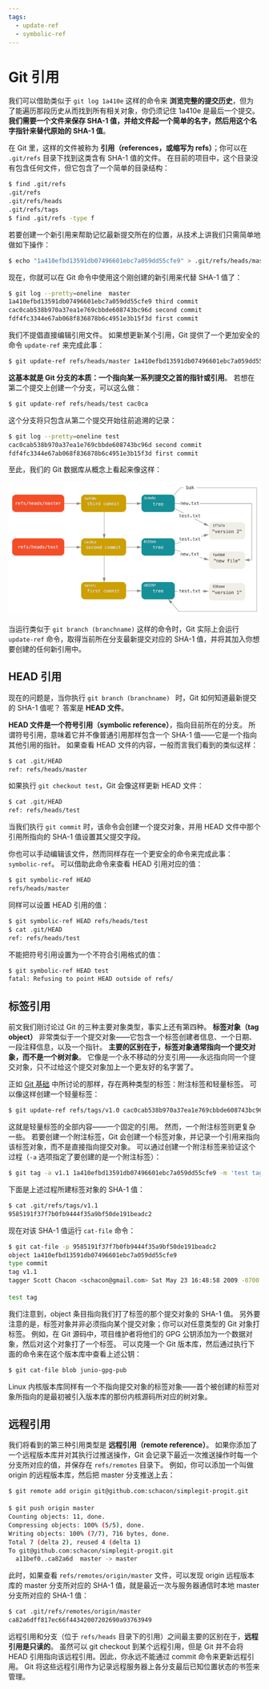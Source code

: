 ```yaml
---
tags:
  - update-ref
  - symbolic-ref
---
```




# Git 引用

我们可以借助类似于 `git log 1a410e`  这样的命令来 **浏览完整的提交历史**，但为了能遍历那段历史从而找到所有相关对象，你仍须记住 1a410e 是最后一个提交。 **我们需要一个文件来保存 SHA-1 值，并给文件起一个简单的名字，然后用这个名字指针来替代原始的 SHA-1 值**。

在 Git 里，这样的文件被称为  **引用（references，或缩写为 refs）**；你可以在 `.git/refs`  目录下找到这类含有 SHA-1 值的文件。 在目前的项目中，这个目录没有包含任何文件，但它包含了一个简单的目录结构：

```bash
$ find .git/refs
.git/refs
.git/refs/heads
.git/refs/tags
$ find .git/refs -type f
```

若要创建一个新引用来帮助记忆最新提交所在的位置，从技术上讲我们只需简单地做如下操作：

```bash
$ echo "1a410efbd13591db07496601ebc7a059dd55cfe9" > .git/refs/heads/master
```

现在，你就可以在 Git 命令中使用这个刚创建的新引用来代替 SHA-1 值了：

```bash
$ git log --pretty=oneline  master
1a410efbd13591db07496601ebc7a059dd55cfe9 third commit
cac0cab538b970a37ea1e769cbbde608743bc96d second commit
fdf4fc3344e67ab068f836878b6c4951e3b15f3d first commit
```

我们不提倡直接编辑引用文件。 如果想更新某个引用，Git 提供了一个更加安全的命令 `update-ref` 来完成此事：

```bash
$ git update-ref refs/heads/master 1a410efbd13591db07496601ebc7a059dd55cfe9
```

**这基本就是 Git 分支的本质：一个指向某一系列提交之首的指针或引用**。 若想在第二个提交上创建一个分支，可以这么做：

```bash
$ git update-ref refs/heads/test cac0ca
```

这个分支将只包含从第二个提交开始往前追溯的记录：

```bash
$ git log --pretty=oneline test
cac0cab538b970a37ea1e769cbbde608743bc96d second commit
fdf4fc3344e67ab068f836878b6c4951e3b15f3d first commit
```

至此，我们的 Git 数据库从概念上看起来像这样：

![包含分支引用的 Git 目录对象。](assets/6015b6b57bd6d21814c1304a181d64e3.png)

当运行类似于 `git branch (branchname)`  这样的命令时，Git 实际上会运行 `update-ref`  命令，取得当前所在分支最新提交对应的 SHA-1 值，并将其加入你想要创建的任何新引用中。

## HEAD 引用

现在的问题是，当你执行 `git branch (branchname) ` 时，Git 如何知道最新提交的 SHA-1 值呢？ 答案是 **HEAD 文件**。

**HEAD 文件是一个符号引用（symbolic reference）**，指向目前所在的分支。 所谓符号引用，意味着它并不像普通引用那样包含一个 SHA-1 值——它是一个指向其他引用的指针。 如果查看 HEAD 文件的内容，一般而言我们看到的类似这样：

```bash
$ cat .git/HEAD
ref: refs/heads/master
```

如果执行 `git checkout test`，Git 会像这样更新 HEAD 文件：

```bash
$ cat .git/HEAD
ref: refs/heads/test
```

当我们执行 `git commit`  时，该命令会创建一个提交对象，并用 HEAD 文件中那个引用所指向的 SHA-1 值设置其父提交字段。

你也可以手动编辑该文件，然而同样存在一个更安全的命令来完成此事：`symbolic-ref`。 可以借助此命令来查看 HEAD 引用对应的值：

```bash
$ git symbolic-ref HEAD
refs/heads/master
```

同样可以设置 HEAD 引用的值：

```bash
$ git symbolic-ref HEAD refs/heads/test
$ cat .git/HEAD
ref: refs/heads/test
```

不能把符号引用设置为一个不符合引用格式的值：

```bash
$ git symbolic-ref HEAD test
fatal: Refusing to point HEAD outside of refs/
```

## 标签引用

前文我们刚讨论过 Git 的三种主要对象类型，事实上还有第四种。 **标签对象（tag object）** 非常类似于一个提交对象——它包含一个标签创建者信息、一个日期、一段注释信息，以及一个指针。 **主要的区别在于，标签对象通常指向一个提交对象，而不是一个树对象**。 它像是一个永不移动的分支引用——永远指向同一个提交对象，只不过给这个提交对象加上一个更友好的名字罢了。

正如 [Git 基础](../02/) 中所讨论的那样，存在两种类型的标签：附注标签和轻量标签。 可以像这样创建一个轻量标签：

```bash
$ git update-ref refs/tags/v1.0 cac0cab538b970a37ea1e769cbbde608743bc96d
```

这就是轻量标签的全部内容——一个固定的引用。 然而，一个附注标签则更复杂一些。 若要创建一个附注标签，Git 会创建一个标签对象，并记录一个引用来指向该标签对象，而不是直接指向提交对象。 可以通过创建一个附注标签来验证这个过程（`-a`  选项指定了要创建的是一个附注标签）：

```bash
$ git tag -a v1.1 1a410efbd13591db07496601ebc7a059dd55cfe9 -m 'test tag'
```

下面是上述过程所建标签对象的 SHA-1 值：

```bash
$ cat .git/refs/tags/v1.1
9585191f37f7b0fb9444f35a9bf50de191beadc2
```

现在对该 SHA-1 值运行 `cat-file`  命令：

```bash
$ git cat-file -p 9585191f37f7b0fb9444f35a9bf50de191beadc2
object 1a410efbd13591db07496601ebc7a059dd55cfe9
type commit
tag v1.1
tagger Scott Chacon <schacon@gmail.com> Sat May 23 16:48:58 2009 -0700

test tag
```

我们注意到，object 条目指向我们打了标签的那个提交对象的 SHA-1 值。 另外要注意的是，标签对象并非必须指向某个提交对象；你可以对任意类型的 Git 对象打标签。 例如，在 Git 源码中，项目维护者将他们的 GPG 公钥添加为一个数据对象，然后对这个对象打了一个标签。 可以克隆一个 Git 版本库，然后通过执行下面的命令来在这个版本库中查看上述公钥：

```bash
$ git cat-file blob junio-gpg-pub
```

Linux 内核版本库同样有一个不指向提交对象的标签对象——首个被创建的标签对象所指向的是最初被引入版本库的那份内核源码所对应的树对象。

## 远程引用

我们将看到的第三种引用类型是 **远程引用（remote reference）**。 如果你添加了一个远程版本库并对其执行过推送操作，Git 会记录下最近一次推送操作时每一个分支所对应的值，并保存在 `refs/remotes` 目录下。 例如，你可以添加一个叫做 origin 的远程版本库，然后把 master 分支推送上去：

```bash
$ git remote add origin git@github.com:schacon/simplegit-progit.git

$ git push origin master
Counting objects: 11, done.
Compressing objects: 100% (5/5), done.
Writing objects: 100% (7/7), 716 bytes, done.
Total 7 (delta 2), reused 4 (delta 1)
To git@github.com:schacon/simplegit-progit.git
  a11bef0..ca82a6d  master -> master
```

此时，如果查看  `refs/remotes/origin/master`  文件，可以发现 origin 远程版本库的 master 分支所对应的 SHA-1 值，就是最近一次与服务器通信时本地 master 分支所对应的 SHA-1 值：

```bash
$ cat .git/refs/remotes/origin/master
ca82a6dff817ec66f44342007202690a93763949
```

远程引用和分支（位于  `refs/heads`  目录下的引用）之间最主要的区别在于，**远程引用是只读的**。 虽然可以 git checkout 到某个远程引用，但是 Git 并不会将 HEAD 引用指向该远程引用。因此，你永远不能通过 commit 命令来更新远程引用。 Git 将这些远程引用作为记录远程服务器上各分支最后已知位置状态的书签来管理。
